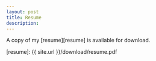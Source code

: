 ```yaml
---
layout: post
title: Resume
description: 
---
```


A copy of my [resume][resume] is available for download.

[resume]: {{ site.url }}/download/resume.pdf

